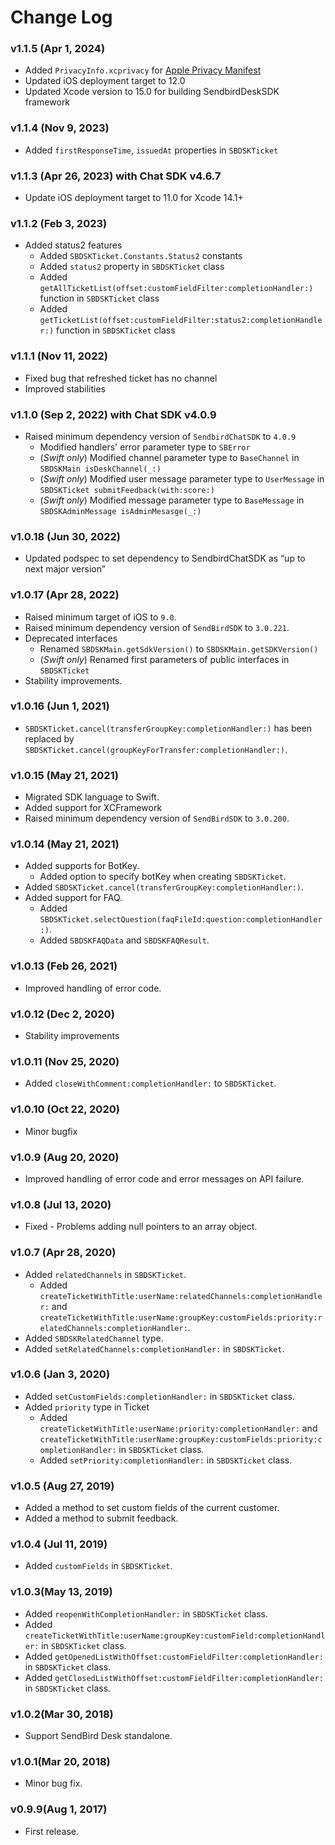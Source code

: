 # Change Log

### v1.1.5 (Apr 1, 2024)  
* Added `PrivacyInfo.xcprivacy` for [Apple Privacy Manifest](https://developer.apple.com/documentation/bundleresources/privacy_manifest_files)
* Updated iOS deployment target to 12.0
* Updated Xcode version to 15.0 for building SendbirdDeskSDK framework

### v1.1.4 (Nov 9, 2023)
* Added `firstResponseTime`, `issuedAt` properties in `SBDSKTicket`

### v1.1.3 (Apr 26, 2023) with Chat SDK **v4.6.7**
* Update iOS deployment target to 11.0 for Xcode 14.1+

### v1.1.2 (Feb 3, 2023)
* Added status2 features
    * Added `SBDSKTicket.Constants.Status2` constants
    * Added `status2` property in `SBDSKTicket` class
    * Added `getAllTicketList(offset:customFieldFilter:completionHandler:)` function in `SBDSKTicket` class
    * Added `getTicketList(offset:customFieldFilter:status2:completionHandler:)` function in `SBDSKTicket` class

### v1.1.1 (Nov 11, 2022)
* Fixed bug that refreshed ticket has no channel
* Improved stabilities

### v1.1.0 (Sep 2, 2022) with Chat SDK **v4.0.9**
* Raised minimum dependency version of `SendbirdChatSDK` to `4.0.9`
  * Modified handlers' error parameter type to `SBError`
  * (*Swift only*) Modified channel parameter type to `BaseChannel` in `SBDSKMain isDeskChannel(_:)`
  * (*Swift only*) Modified user message parameter type to `UserMessage` in `SBDSKTicket submitFeedback(with:score:)`
  * (*Swift only*) Modified message parameter type to `BaseMessage` in `SBDSKAdminMessage isAdminMesasge(_:)`
  
### v1.0.18 (Jun 30, 2022)
* Updated podspec to set dependency to SendbirdChatSDK as “up to next major version”

### v1.0.17 (Apr 28, 2022)
* Raised minimum target of iOS to `9.0`.
* Raised minimum dependency version of `SendBirdSDK` to `3.0.221`. 
* Deprecated interfaces
  * Renamed `SBDSKMain.getSdkVersion()` to `SBDSKMain.getSDKVersion()`
  * (*Swift only*) Renamed first parameters of public interfaces in `SBDSKTicket`
* Stability improvements.

### v1.0.16 (Jun 1, 2021)
* `SBDSKTicket.cancel(transferGroupKey:completionHandler:)` has been replaced by `SBDSKTicket.cancel(groupKeyForTransfer:completionHandler:)`.

### v1.0.15 (May 21, 2021)
* Migrated SDK language to Swift.
* Added support for XCFramework
* Raised minimum dependency version of `SendBirdSDK` to `3.0.200`.

### v1.0.14 (May 21, 2021)
* Added supports for BotKey.
    * Added option to specify botKey when creating `SBDSKTicket`.
* Added `SBDSKTicket.cancel(transferGroupKey:completionHandler:)`.
* Added support for FAQ.
    * Added `SBDSKTicket.selectQuestion(faqFileId:question:completionHandler:)`.
    * Added `SBDSKFAQData` and `SBDSKFAQResult`.

### v1.0.13 (Feb 26, 2021) 
* Improved handling of error code. 

### v1.0.12 (Dec 2, 2020) 
* Stability improvements 

### v1.0.11 (Nov 25, 2020)
* Added `closeWithComment:completionHandler:` to `SBDSKTicket`. 

### v1.0.10 (Oct 22, 2020)
* Minor bugfix

### v1.0.9 (Aug 20, 2020)
* Improved handling of error code and error messages on API failure.

### v1.0.8 (Jul 13, 2020)
* Fixed - Problems adding null pointers to an array object.

### v1.0.7 (Apr 28, 2020)
* Added `relatedChannels` in `SBDSKTicket`.
    * Added `createTicketWithTitle:userName:relatedChannels:completionHandler:` and `createTicketWithTitle:userName:groupKey:customFields:priority:relatedChannels:completionHandler:`. 
* Added `SBDSKRelatedChannel` type.
* Added `setRelatedChannels:completionHandler:` in `SBDSKTicket`.

### v1.0.6 (Jan 3, 2020)
* Added `setCustomFields:completionHandler:` in `SBDSKTicket` class.
* Added `priority` type in Ticket
  * Added `createTicketWithTitle:userName:priority:completionHandler:` and `createTicketWithTitle:userName:groupKey:customFields:priority:completionHandler:` in `SBDSKTicket` class.
  * Added `setPriority:completionHandler:` in `SBDSKTicket` class.

### v1.0.5 (Aug 27, 2019)
* Added a method to set custom fields of the current customer.
* Added a method to submit feedback.

### v1.0.4 (Jul 11, 2019)
* Added `customFields` in `SBDSKTicket`.

### v1.0.3(May 13, 2019)
* Added `reopenWithCompletionHandler:` in `SBDSKTicket` class.
* Added `createTicketWithTitle:userName:groupKey:customField:completionHandler:` in `SBDSKTicket` class.
* Added `getOpenedListWithOffset:customFieldFilter:completionHandler:` in `SBDSKTicket` class.
* Added `getClosedListWithOffset:customFieldFilter:completionHandler:` in `SBDSKTicket` class.

### v1.0.2(Mar 30, 2018)
* Support SendBird Desk standalone.

### v1.0.1(Mar 20, 2018)
* Minor bug fix.

### v0.9.9(Aug 1, 2017)
* First release.
